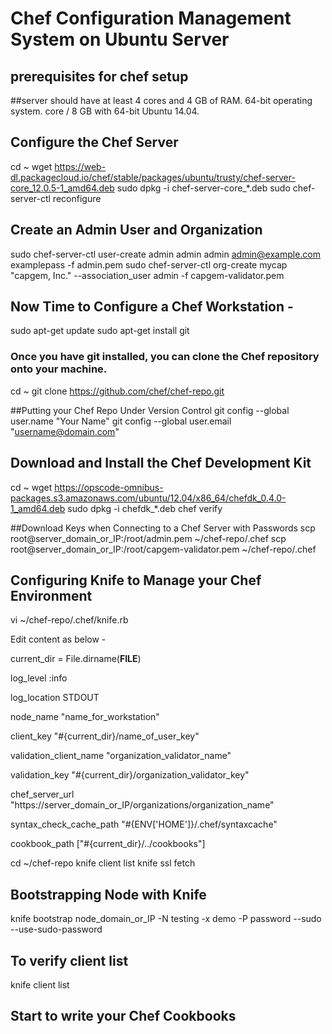 # Chef Configuration Management System on Ubuntu Server

## prerequisites for chef setup

##server should have at least 4 cores and 4 GB of RAM.
64-bit operating system. 
core / 8 GB  with 64-bit Ubuntu 14.04.

## Configure the Chef Server
cd ~
wget https://web-dl.packagecloud.io/chef/stable/packages/ubuntu/trusty/chef-server-core_12.0.5-1_amd64.deb
sudo dpkg -i chef-server-core_*.deb
sudo chef-server-ctl reconfigure

## Create an Admin User and Organization
sudo chef-server-ctl user-create admin admin admin admin@example.com examplepass -f admin.pem
sudo chef-server-ctl org-create mycap "capgem, Inc." --association_user admin -f capgem-validator.pem 

## Now Time to Configure a Chef Workstation -
sudo apt-get update
sudo apt-get install git

### Once you have git installed, you can clone the Chef repository onto your machine.
cd ~
git clone https://github.com/chef/chef-repo.git

##Putting your Chef Repo Under Version Control
git config --global user.name "Your Name"
git config --global user.email "username@domain.com"

## Download and Install the Chef Development Kit
cd ~
wget https://opscode-omnibus-packages.s3.amazonaws.com/ubuntu/12.04/x86_64/chefdk_0.4.0-1_amd64.deb
sudo dpkg -i chefdk_*.deb
chef verify

##Download Keys when Connecting to a Chef Server with Passwords
scp root@server_domain_or_IP:/root/admin.pem ~/chef-repo/.chef
scp root@server_domain_or_IP:/root/capgem-validator.pem ~/chef-repo/.chef

## Configuring Knife to Manage your Chef Environment
vi ~/chef-repo/.chef/knife.rb

Edit content as below -

current_dir = File.dirname(__FILE__)

log_level                :info

log_location             STDOUT

node_name                "name_for_workstation"

client_key               "#{current_dir}/name_of_user_key"

validation_client_name   "organization_validator_name"

validation_key           "#{current_dir}/organization_validator_key"

chef_server_url          "https://server_domain_or_IP/organizations/organization_name"

syntax_check_cache_path  "#{ENV['HOME']}/.chef/syntaxcache"

cookbook_path            ["#{current_dir}/../cookbooks"]

cd ~/chef-repo
knife client list
knife ssl fetch

## Bootstrapping Node with Knife
knife bootstrap node_domain_or_IP -N testing -x demo -P password --sudo --use-sudo-password

## To verify client list
knife client list

## Start to write your Chef Cookbooks ###
